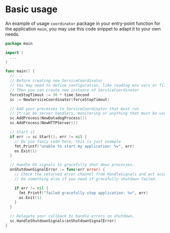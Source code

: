 <!-- markdownlint-disable-file MD031 -->
<!-- markdownlint-disable-file MD010 -->

# Basic usage

An example of usage `coordinator` package in your entry-point function for the
application `main`, you may use this code snippet to adapt it to your own
needs.

```go
package main

import (
  ...
)

func main() {
  // ...
  // Before creating new ServiceCoordinator
  // You may need to define configuration, like reading env vars or file
  // Then you can create new instance of ServiceCoordinator
  forceStopTimout := 30 * time.Second
  sc := NewServiceCoordinator(forceStopTimout)

  // Add your processes to ServiceCoordinator that must run
  // It can be server handlers, monitoring or anything that must be used as goroutine.
  sc.AddProcess(NewDatadogProcess())
  sc.AddProcess(NewHTTPServer())

  // Start it
  if err := sc.Start(); err != nil {
    // Do you fancy code here, this is just example
    fmt.Printf("unable to start my application: %v", err)
    os.Exit(1)
  }

  // Handle OS signals to gracefully shut down processes.
  onShutdownSignalError := func(err error) {
    // Check the returned error channel from HandleSignals and act accordingly.
    // Do something else if you need if gracefully shutdown failed.

    if err != nil {
      fmt.Printf("failed gracefully stop application: %v", err)
      os.Exit(1)
    }
  }

  // Delegate your callback to handle errors on shutdown.
  sc.HandleShutdownSignals(onShutdownSignalError)
}
```
